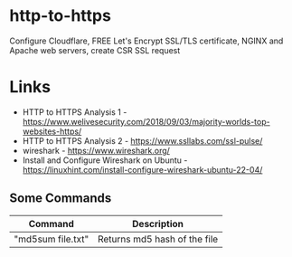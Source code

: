 # http-to-https
Configure Cloudflare, FREE Let's Encrypt SSL/TLS certificate, NGINX and Apache web servers, create CSR SSL request

# Links
- HTTP to HTTPS Analysis 1 - https://www.welivesecurity.com/2018/09/03/majority-worlds-top-websites-https/
- HTTP to HTTPS Analysis 2 - https://www.ssllabs.com/ssl-pulse/
- wireshark - https://www.wireshark.org/
- Install and Configure Wireshark on Ubuntu - https://linuxhint.com/install-configure-wireshark-ubuntu-22-04/

## Some Commands

|    Command       |     Description          |
| ------------- | ------------- |
| "md5sum file.txt" | Returns md5 hash of the file |
